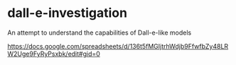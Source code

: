 # dall-e-investigation
An attempt to understand the capabilities of Dall-e-like models


https://docs.google.com/spreadsheets/d/136t5fMGIjtrhWdjb9FfwfbZy48LRW2Uge9FyRyPsxbk/edit#gid=0
